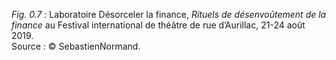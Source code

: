 *Fig. 0.7 :* Laboratoire Désorceler la finance, *Rituels de désenvoûtement de la finance* au Festival international de théâtre de rue d’Aurillac, 21-24 août 2019.  
Source : © SebastienNormand.